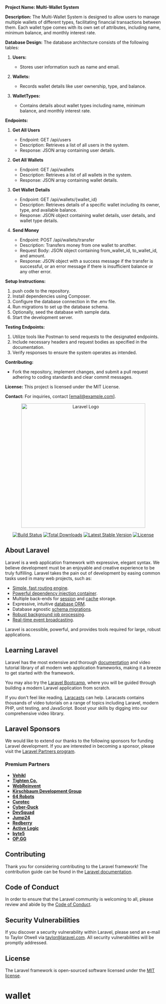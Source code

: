 **Project Name: Multi-Wallet System**

**Description:**
The Multi-Wallet System is designed to allow users to manage multiple wallets of different types, facilitating financial transactions between them. Each wallet type comes with its own set of attributes, including name, minimum balance, and monthly interest rate.

**Database Design:**
The database architecture consists of the following tables:

1. **Users:**
   - Stores user information such as name and email.

2. **Wallets:**
   - Records wallet details like user ownership, type, and balance.

3. **WalletTypes:**
   - Contains details about wallet types including name, minimum balance, and monthly interest rate.

**Endpoints:**

1. **Get All Users**
   - Endpoint: GET /api/users
   - Description: Retrieves a list of all users in the system.
   - Response: JSON array containing user details.

2. **Get All Wallets**
   - Endpoint: GET /api/wallets
   - Description: Retrieves a list of all wallets in the system.
   - Response: JSON array containing wallet details.

3. **Get Wallet Details**
   - Endpoint: GET /api/wallets/{wallet_id}
   - Description: Retrieves details of a specific wallet including its owner, type, and available balance.
   - Response: JSON object containing wallet details, user details, and wallet type details.

4. **Send Money**
   - Endpoint: POST /api/wallets/transfer
   - Description: Transfers money from one wallet to another.
   - Request Body: JSON object containing from_wallet_id, to_wallet_id, and amount.
   - Response: JSON object with a success message if the transfer is successful, or an error message if there is insufficient balance or any other error.

**Setup Instructions:**
1. push code to the repository.
2. Install dependencies using Composer.
3. Configure the database connection in the .env file.
4. Run migrations to set up the database schema.
5. Optionally, seed the database with sample data.
6. Start the development server.

**Testing Endpoints:**
1. Utilize tools like Postman to send requests to the designated endpoints.
2. Include necessary headers and request bodies as specified in the documentation.
3. Verify responses to ensure the system operates as intended.

**Contributing:**
- Fork the repository, implement changes, and submit a pull request adhering to coding standards and clear commit messages.

**License:**
This project is licensed under the MIT License.

**Contact:**
For inquiries, contact [email@example.com].






















<p align="center"><a href="https://laravel.com" target="_blank"><img src="https://raw.githubusercontent.com/laravel/art/master/logo-lockup/5%20SVG/2%20CMYK/1%20Full%20Color/laravel-logolockup-cmyk-red.svg" width="400" alt="Laravel Logo"></a></p>

<p align="center">
<a href="https://github.com/laravel/framework/actions"><img src="https://github.com/laravel/framework/workflows/tests/badge.svg" alt="Build Status"></a>
<a href="https://packagist.org/packages/laravel/framework"><img src="https://img.shields.io/packagist/dt/laravel/framework" alt="Total Downloads"></a>
<a href="https://packagist.org/packages/laravel/framework"><img src="https://img.shields.io/packagist/v/laravel/framework" alt="Latest Stable Version"></a>
<a href="https://packagist.org/packages/laravel/framework"><img src="https://img.shields.io/packagist/l/laravel/framework" alt="License"></a>
</p>

## About Laravel

Laravel is a web application framework with expressive, elegant syntax. We believe development must be an enjoyable and creative experience to be truly fulfilling. Laravel takes the pain out of development by easing common tasks used in many web projects, such as:

- [Simple, fast routing engine](https://laravel.com/docs/routing).
- [Powerful dependency injection container](https://laravel.com/docs/container).
- Multiple back-ends for [session](https://laravel.com/docs/session) and [cache](https://laravel.com/docs/cache) storage.
- Expressive, intuitive [database ORM](https://laravel.com/docs/eloquent).
- Database agnostic [schema migrations](https://laravel.com/docs/migrations).
- [Robust background job processing](https://laravel.com/docs/queues).
- [Real-time event broadcasting](https://laravel.com/docs/broadcasting).

Laravel is accessible, powerful, and provides tools required for large, robust applications.

## Learning Laravel

Laravel has the most extensive and thorough [documentation](https://laravel.com/docs) and video tutorial library of all modern web application frameworks, making it a breeze to get started with the framework.

You may also try the [Laravel Bootcamp](https://bootcamp.laravel.com), where you will be guided through building a modern Laravel application from scratch.

If you don't feel like reading, [Laracasts](https://laracasts.com) can help. Laracasts contains thousands of video tutorials on a range of topics including Laravel, modern PHP, unit testing, and JavaScript. Boost your skills by digging into our comprehensive video library.

## Laravel Sponsors

We would like to extend our thanks to the following sponsors for funding Laravel development. If you are interested in becoming a sponsor, please visit the [Laravel Partners program](https://partners.laravel.com).

### Premium Partners

- **[Vehikl](https://vehikl.com/)**
- **[Tighten Co.](https://tighten.co)**
- **[WebReinvent](https://webreinvent.com/)**
- **[Kirschbaum Development Group](https://kirschbaumdevelopment.com)**
- **[64 Robots](https://64robots.com)**
- **[Curotec](https://www.curotec.com/services/technologies/laravel/)**
- **[Cyber-Duck](https://cyber-duck.co.uk)**
- **[DevSquad](https://devsquad.com/hire-laravel-developers)**
- **[Jump24](https://jump24.co.uk)**
- **[Redberry](https://redberry.international/laravel/)**
- **[Active Logic](https://activelogic.com)**
- **[byte5](https://byte5.de)**
- **[OP.GG](https://op.gg)**

## Contributing

Thank you for considering contributing to the Laravel framework! The contribution guide can be found in the [Laravel documentation](https://laravel.com/docs/contributions).

## Code of Conduct

In order to ensure that the Laravel community is welcoming to all, please review and abide by the [Code of Conduct](https://laravel.com/docs/contributions#code-of-conduct).

## Security Vulnerabilities

If you discover a security vulnerability within Laravel, please send an e-mail to Taylor Otwell via [taylor@laravel.com](mailto:taylor@laravel.com). All security vulnerabilities will be promptly addressed.

## License

The Laravel framework is open-sourced software licensed under the [MIT license](https://opensource.org/licenses/MIT).
# wallet
